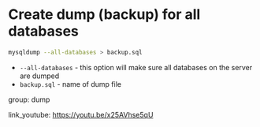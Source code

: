 # Create dump (backup) for all databases

```bash
mysqldump --all-databases > backup.sql
```

- `--all-databases` - this option will make sure all databases on the server are dumped
- `backup.sql` - name of dump file

group: dump


link_youtube: https://youtu.be/x25AVhse5qU

